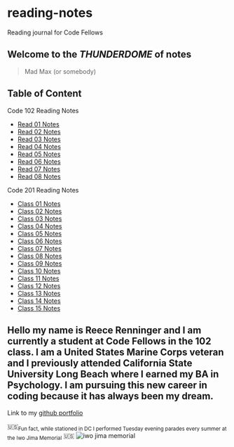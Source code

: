# reading-notes

Reading journal for Code Fellows

## **Welcome to the _THUNDERDOME_ of notes**

> Mad Max (or somebody)

## Table of Content

Code 102 Reading Notes

- [Read 01 Notes](102ClassNotes/read01notes.md)
- [Read 02 Notes](102ClassNotes/read02notes.md)
- [Read 03 Notes](102ClassNotes/read03notes.md)
- [Read 04 Notes](102ClassNotes/read04notes.md)
- [Read 05 Notes](102ClassNotes/read05notes.md)
- [Read 06 Notes](102ClassNotes/read06notes.md)
- [Read 07 Notes](102ClassNotes/read07notes.md)
- [Read 08 Notes](102ClassNotes/read08notes.md)

Code 201 Reading Notes

- [Class 01 Notes](201ClassNotes/201classOne.md)
- [Class 02 Notes](201ClassNotes/201classTwo.md)
- [Class 03 Notes](201ClassNotes/201classThree.md)
- [Class 04 Notes](201ClassNotes/201classFour.md)
- [Class 05 Notes](201ClassNotes/201classFive.md)
- [Class 06 Notes](201ClassNotes/201classSix.md)
- [Class 07 Notes](201ClassNotes/201classSeven.md)
- [Class 08 Notes](201ClassNotes/201classEight.md)
- [Class 09 Notes](201ClassNotes/201classNine.md)
- [Class 10 Notes](201ClassNotes/201classTen.md)
- [Class 11 Notes](h201ClassNotes/201classEleven.md)
- [Class 12 Notes](201ClassNotes/201classTwelve.md)
- [Class 13 Notes](201ClassNotes/201classThirteen.md)
- [Class 14 Notes](201ClassNotes/201classFourteen.md)
- [Class 15 Notes](201ClassNotes/201classFifteen.md)

## Hello my name is Reece Renninger and I am currently a student at Code Fellows in the 102 class. I am a United States Marine Corps veteran and I previously attended California State University Long Beach where I earned my BA in Psychology.  I am pursuing this new career in coding because it has always been my dream.

Link to my [github portfolio](https://github.com/ReeceRenninger)

🇺🇸<sub>Fun fact, while stationed in DC I performed Tuesday evening parades every summer at the Iwo Jima Memorial</sub>  🇺🇸
![iwo jima memorial](https://user-images.githubusercontent.com/109825175/211393677-c34b7228-5544-451a-b9de-376c6deef759.jpeg)

